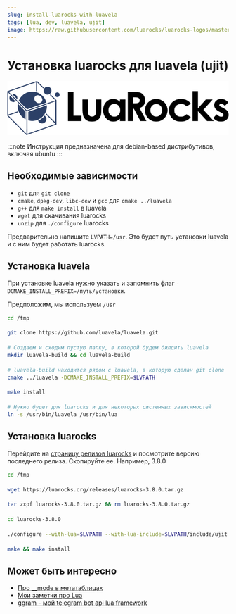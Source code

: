 ```yaml
---
slug: install-luarocks-with-luavela
tags: [lua, dev, luavela, ujit]
image: https://raw.githubusercontent.com/luarocks/luarocks-logos/master/luarocks_new_logo.png
---
```


# Установка luarocks для luavela (ujit)

![luarocks-logo-png](https://raw.githubusercontent.com/luarocks/luarocks-logos/master/luarocks_new_logo.png)

:::note
Инструкция предназначена для debian-based дистрибутивов, включая ubuntu
:::

## Необходимые зависимости

- `git` для `git clone`
- `cmake`, `dpkg-dev`, `libc-dev` и `gcc` для `cmake ../luavela`
- `g++` для `make install` в luavela
- `wget` для скачивания luarocks
- `unzip` для `./configure` luarocks

Предварительно напишите `LVPATH=/usr`. Это будет путь установки luavela и с ним будет работать luarocks.

<!--truncate-->


## Установка luavela

При установке luavela нужно указать и запомнить флаг `-DCMAKE_INSTALL_PREFIX=/путь/установки`.

Предположим, мы используем `/usr`

```bash
cd /tmp

git clone https://github.com/luavela/luavela.git

# Создаем и сходим пустую папку, в которой будем билдить luavela
mkdir luavela-build && cd luavela-build

# luavela-build находится рядом с luavela, в которую сделан git clone
cmake ../luavela -DCMAKE_INSTALL_PREFIX=$LVPATH

make install

# Нужно будет для luarocks и для некоторых системных зависимостей
ln -s /usr/bin/luavela /usr/bin/lua
```

## Установка luarocks

Перейдите на [страницу релизов luarocks](https://luarocks.org/releases) и посмотрите версию последнего релиза. Скопируйте ее. Например, 3.8.0

```bash
cd /tmp

wget https://luarocks.org/releases/luarocks-3.8.0.tar.gz

tar zxpf luarocks-3.8.0.tar.gz && rm luarocks-3.8.0.tar.gz

cd luarocks-3.8.0

./configure --with-lua=$LVPATH --with-lua-include=$LVPATH/include/ujit --with-lua-interpreter=luavela

make && make install
```

## Может быть интересно

- [Про __mode в метатаблицах](./2020-01-21-lua-metatables-mode.md)
- [Мои заметки про Lua](/docs/programming/lua)
- [ggram - мой telegram bot api lua framework](https://git.io/ggram)
